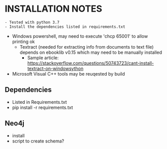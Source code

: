 # INSTALLATION NOTES

    - Tested with python 3.7
    - Install the dependencies listed in requirements.txt

- Windows powershell, may need to execute 'chcp 65001' to allow printing ok
  - Textract (needed for extracting info from documents to text file) depends on ebooklib v0.15 which may need to be manually installed
    - Sample article: <https://stackoverflow.com/questions/50743723/cant-install-textract-on-windowsython>
- Microsoft Visual C++ tools may be reuqested by build

## Dependencies

- Listed in Requirements.txt
- pip install -r requirements.txt

## Neo4j

- install
- script to create schema?
